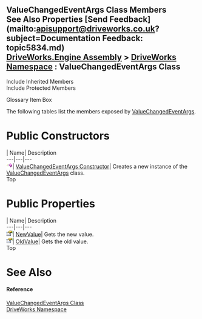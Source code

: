 ValueChangedEventArgs<T> Class Members   
See Also Properties [Send Feedback](mailto:apisupport@driveworks.co.uk?subject=Documentation Feedback: topic5834.md)  
[DriveWorks.Engine Assembly](topic2156.md) > [DriveWorks Namespace](topic2159.md) : ValueChangedEventArgs<T> Class  
---  
  
Include Inherited Members    
Include Protected Members  


Glossary Item Box

The following tables list the members exposed by [ValueChangedEventArgs<T>](topic5834.md).

# Public Constructors

| Name| Description  
---|---|---  
![Public Constructor](dotnetimages/publicConstructor.gif)| [ValueChangedEventArgs<T> Constructor](topic5840.md)| Creates a new instance of the [ValueChangedEventArgs<T>](topic5834.md) class.   
Top

# Public Properties

| Name| Description  
---|---|---  
![Public Property](dotnetimages/publicProperty.gif)| [NewValue](topic5841.md)| Gets the new value.   
![Public Property](dotnetimages/publicProperty.gif)| [OldValue](topic5842.md)| Gets the old value.   
Top

# See Also

#### Reference

[ValueChangedEventArgs<T> Class](topic5834.md)   
[DriveWorks Namespace](topic2159.md)


